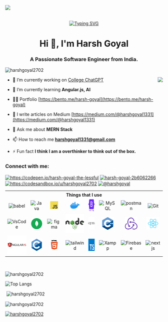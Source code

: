 ![](https://github.com/PremApk/PremApk/blob/main/header_.png)
<br><br>

<p align="center">
    <a href="https://git.io/typing-svg"><img src="https://readme-typing-svg.demolab.com?font=Fira+Code&weight=6000&size=28&duration=5304&pause=1000&color36BCF7FF&background=FFD22800&center=true&vCenter=true&width=850&lines=Hello,+I'm+Harsh Goyal,+Welcome+to+My+Profile!+;I+am+a+Full+Stack+Developer+;Self+learner;OverThinker" alt="Typing SVG" /></a>
</p>

<h1 align="center">Hi 👋, I'm Harsh Goyal</h1>
<h3 align="center">A Passionate Software Engineer from India.</h3>

<p align="left"> <img src="https://komarev.com/ghpvc/?username=harshgoyal2702&label=Profile%20views&color=0e75b6&style=flat" alt="harshgoyal2702" /> </p>


<p>
    <p >
    <img align="right"  height="350px" src="https://user-images.githubusercontent.com/74038190/216644497-1951db19-8f3d-4e44-ac08-8e9d7e0d94a7.gif" />
  </p>


  
  <p> 
    
- 🔭 I’m currently working on [College ChatGPT](https://github.com/HarshGoyal2702/Vaish-GPT)

- 🌱 I’m currently learning **Angular.js, AI**

- 👨‍💻 Portfolio [https://bento.me/harsh-goyal](https://bento.me/harsh-goyal)

- 📝 I write articles on Medium [https://medium.com/@harshgoyal1331](https://medium.com/@harshgoyal1331)

- 💬 Ask me about **MERN Stack**

- 📫 How to reach me **harshgoyal1331@gmail.com**

- ⚡ Fun fact **I think I am a overthinker to think out of the box.**
  </p>

</p>

<h3 align="left">Connect with me:</h3>
<p align="left">
<a href="https://codepen.io/https://codepen.io/harsh-goyal-the-lessful" target="blank"><img align="center" src="https://raw.githubusercontent.com/rahuldkjain/github-profile-readme-generator/master/src/images/icons/Social/codepen.svg" alt="https://codepen.io/harsh-goyal-the-lessful" height="30" width="40" /></a>
<a href="https://linkedin.com/in/harsh-goyal-2b6062266" target="blank"><img align="center" src="https://raw.githubusercontent.com/rahuldkjain/github-profile-readme-generator/master/src/images/icons/Social/linked-in-alt.svg" alt="harsh-goyal-2b6062266" height="30" width="40" /></a>
<a href="https://codesandbox.com/https://codesandbox.io/u/harshgoyal2702" target="blank"><img align="center" src="https://raw.githubusercontent.com/rahuldkjain/github-profile-readme-generator/master/src/images/icons/Social/codesandbox.svg" alt="https://codesandbox.io/u/harshgoyal2702" height="30" width="40" /></a>
<a href="https://medium.com/@harshgoyal" target="blank"><img align="center" src="https://raw.githubusercontent.com/rahuldkjain/github-profile-readme-generator/master/src/images/icons/Social/medium.svg" alt="@harshgoyal" height="30" width="40" /></a>
</p>

<table border-collapse="collapse">
  <tr>
  <th colspan="10" align="middle"> Things that I use </th>
  </tr>
  <tr>
  <td align="center">
  <img src="https://www.vectorlogo.zone/logos/babeljs/babeljs-icon.svg" alt="babel" width="25" height="40"/>   
  </td>
  <td align="center">
  <img alt="Java" width="25px" src="https://github.com/PremApk/PremApk/blob/main/imgs/jee.svg" />  
  </td>
  <td align="center">
  <img alt="JavaScript" width="25px" src="https://raw.githubusercontent.com/github/explore/80688e429a7d4ef2fca1e82350fe8e3517d3494d/topics/javascript/javascript.png" />
  <td align="center">
  <img alt="Docker" width="30px" src="https://raw.githubusercontent.com/PremApk/PremApk/main/imgs/docker.png" />  
  </td>
  <td align="center">
  <img src="https://raw.githubusercontent.com/devicons/devicon/master/icons/bootstrap/bootstrap-plain-wordmark.svg" alt="bootstrap" width="40" height="40"/>
  </td>
  <td align="center">
  <img alt="MySQL" width="30px" src="https://raw.githubusercontent.com/PremApk/PremApk/12ce92f43f3d120ec9fc08b92924822074879e21/imgs/mysql-6.svg" />  
  </td>
  <td align="center">
  <img src="https://www.vectorlogo.zone/logos/getpostman/getpostman-icon.svg" alt="postman" width="40" height="20"/>  
  </td>
  <td align="center">
  <img alt="Git" width="30px" src="https://raw.githubusercontent.com/PremApk/PremApk/2e2405a5978be57837779e79067d16102be6bb36/imgs/git.svg" />  
  </td>
  </tr>
  <tr>
  <td align="center">
  <img alt="VsCode" width="30px" src="https://raw.githubusercontent.com/PremApk/PremApk/2e2405a5978be57837779e79067d16102be6bb36/imgs/vscode.svg" />  
  </td>
  <td align="center">
  <img alt="MongoDB" width="35px" src="https://raw.githubusercontent.com/PremApk/PremApk/2e2405a5978be57837779e79067d16102be6bb36/imgs/mongodb.svg" />  
  </td>
  <td align="center">
  <img src="https://www.vectorlogo.zone/logos/figma/figma-icon.svg" alt="figma" width="40" height="40"/>
  <td align="center">
  <img src="https://raw.githubusercontent.com/devicons/devicon/master/icons/nodejs/nodejs-original-wordmark.svg" alt="nodejs" width="60" height="60"/>   
  </td>
  <td align="center">
  <img src="https://raw.githubusercontent.com/devicons/devicon/master/icons/express/express-original-wordmark.svg" alt="express" width="40" height="40"/>   
  </td>
  <td align="center">
  <img src="https://raw.githubusercontent.com/devicons/devicon/master/icons/cplusplus/cplusplus-original.svg" alt="cplusplus" width="40" height="40"/>  
  </td>
  <td align="center">
  <img src="https://raw.githubusercontent.com/devicons/devicon/master/icons/redux/redux-original.svg" alt="redux" width="40" height="40"/>
  </td>
  <td align="center">
  <img alt="React" width="40px" src="https://raw.githubusercontent.com/github/explore/80688e429a7d4ef2fca1e82350fe8e3517d3494d/topics/react/react.png" />
  </td>
  </tr>
  <tr>
  <td align="center">
  <img src="https://raw.githubusercontent.com/devicons/devicon/master/icons/angularjs/angularjs-original-wordmark.svg" alt="angularjs" width="60" height="60"/>
  </td>
  <td align="center">
  <img src="https://raw.githubusercontent.com/devicons/devicon/master/icons/c/c-original.svg" alt="c" width="40" height="40"/> 
  </td>
  <td align="center">
  <img alt="HTML" width="30px" src="https://raw.githubusercontent.com/github/explore/80688e429a7d4ef2fca1e82350fe8e3517d3494d/topics/html/html.png" />  
  </td>
  <td align="center">
  <img src="https://www.vectorlogo.zone/logos/tailwindcss/tailwindcss-icon.svg" alt="tailwind" width="25" height="25"/> 
  </td>
  <td align="center">
  <img src="https://raw.githubusercontent.com/devicons/devicon/master/icons/typescript/typescript-original.svg" alt="typescript" width="40" height="40"/> 
  </td>
  <td align="center">
  <img alt="Xampp" width="30px" src="https://raw.githubusercontent.com/PremApk/PremApk/378e65da841cadc1eb02cd500521b8d3242b3e62/imgs/xampp.svg" />
  </td>
   <td align="center">
  <img alt="Firebase" width="20px" src="https://raw.githubusercontent.com/PremApk/PremApk/378e65da841cadc1eb02cd500521b8d3242b3e62/imgs/firebase-1.svg" />
  </td>
   <td align="center">
  <img src="https://cdn.worldvectorlogo.com/logos/nextjs-2.svg" alt="nextjs" width="40" height="40"/>
  </td>
  </tr>
</table>
<br>


<p><img align="center" width="500px" height="300px" src="https://github-readme-stats.vercel.app/api/top-langs?username=harshgoyal2702&show_icons=true&locale=en&layout=compact" alt="harshgoyal2702" /></p>

![Top Langs](https://github-readme-stats.vercel.app/api/top-langs?username=harshgoyal2702&show_icons=true&locale=en&layout=compact&theme=radical&card_width=480)

<p>&nbsp;<img align="center" src="https://github-readme-stats.vercel.app/api?username=harshgoyal2702&show_icons=true&locale=en" alt="harshgoyal2702" /></p>


<p><img align="center" src="https://github-readme-streak-stats.herokuapp.com/?user=harshgoyal2702&" alt="harshgoyal2702" /></p>

<p align="left"> <a href="https://github.com/ryo-ma/github-profile-trophy"><img src="https://github-profile-trophy.vercel.app/?username=harshgoyal2702" alt="harshgoyal2702" /></a> </p>
